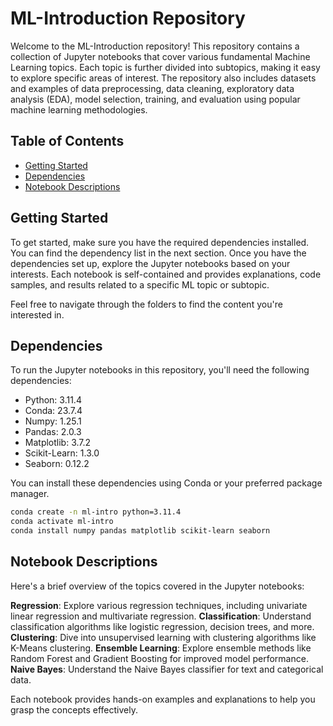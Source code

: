 # ML-Introduction Repository

Welcome to the ML-Introduction repository! This repository contains a collection of Jupyter notebooks that cover various fundamental Machine Learning topics. Each topic is further divided into subtopics, making it easy to explore specific areas of interest. The repository also includes datasets and examples of data preprocessing, data cleaning, exploratory data analysis (EDA), model selection, training, and evaluation using popular machine learning methodologies.

## Table of Contents

- [Getting Started](#getting-started)
- [Dependencies](#dependencies)
- [Notebook Descriptions](#notebook-descriptions)

## Getting Started

To get started, make sure you have the required dependencies installed. You can find the dependency list in the next section. Once you have the dependencies set up, explore the Jupyter notebooks based on your interests. Each notebook is self-contained and provides explanations, code samples, and results related to a specific ML topic or subtopic.

Feel free to navigate through the folders to find the content you're interested in.

## Dependencies

To run the Jupyter notebooks in this repository, you'll need the following dependencies:

- Python: 3.11.4
- Conda: 23.7.4
- Numpy: 1.25.1
- Pandas: 2.0.3
- Matplotlib: 3.7.2
- Scikit-Learn: 1.3.0
- Seaborn: 0.12.2

You can install these dependencies using Conda or your preferred package manager.

```bash
conda create -n ml-intro python=3.11.4
conda activate ml-intro
conda install numpy pandas matplotlib scikit-learn seaborn
```
## Notebook Descriptions

Here's a brief overview of the topics covered in the Jupyter notebooks:

**Regression**: Explore various regression techniques, including univariate linear regression and multivariate regression.
**Classification**: Understand classification algorithms like logistic regression, decision trees, and more.
**Clustering**: Dive into unsupervised learning with clustering algorithms like K-Means clustering.
**Ensemble Learning**: Explore ensemble methods like Random Forest and Gradient Boosting for improved model performance.
**Naive Bayes**: Understand the Naive Bayes classifier for text and categorical data.

Each notebook provides hands-on examples and explanations to help you grasp the concepts effectively.
